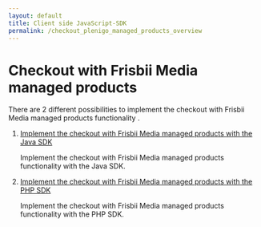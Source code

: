 ```yaml
---
layout: default
title: Client side JavaScript-SDK
permalink: /checkout_plenigo_managed_products_overview
---
```


# Checkout with Frisbii Media managed products 

There are 2 different possibilities to implement the checkout with Frisbii Media managed products functionality .

1. [Implement the checkout with Frisbii Media managed products with the Java SDK](/checkout_plenigo_managed_products_java)

   Implement the checkout with Frisbii Media managed products functionality with the Java SDK.
   
2. [Implement the checkout with Frisbii Media managed products with the PHP SDK](/checkout_plenigo_managed_products_php)

   Implement the checkout with Frisbii Media managed products functionality with the PHP SDK.
   
   
   

